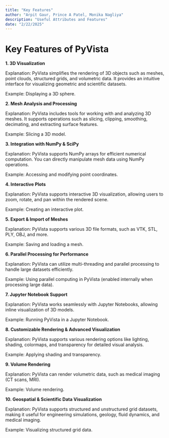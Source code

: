 ```yaml
---
title: "Key Features"
author: "Arpit Gaur, Prince A Patel, Monika Nagliya"
description: "Useful Attributes and Features"
date: "2/22/2025"
---
```



# Key Features of PyVista

**1. 3D Visualization**

Explanation: PyVista simplifies the rendering of 3D objects such as meshes, point clouds, structured grids, and volumetric data. It provides an intuitive interface for visualizing geometric and scientific datasets.

Example: Displaying a 3D sphere.

**2. Mesh Analysis and Processing**

Explanation: PyVista includes tools for working with and analyzing 3D meshes. It supports operations such as slicing, clipping, smoothing, decimating, and extracting surface features.

Example: Slicing a 3D model.

**3. Integration with NumPy & SciPy**

Explanation: PyVista supports NumPy arrays for efficient numerical computation. You can directly manipulate mesh data using NumPy operations.

Example: Accessing and modifying point coordinates.

**4. Interactive Plots**

Explanation: PyVista supports interactive 3D visualization, allowing users to zoom, rotate, and pan within the rendered scene.

Example: Creating an interactive plot.

**5. Export & Import of Meshes**

Explanation: PyVista supports various 3D file formats, such as VTK, STL, PLY, OBJ, and more.

Example: Saving and loading a mesh.

**6. Parallel Processing for Performance**

Explanation: PyVista can utilize multi-threading and parallel processing to handle large datasets efficiently.

Example: Using parallel computing in PyVista (enabled internally when processing large data).

**7. Jupyter Notebook Support**

Explanation: PyVista works seamlessly with Jupyter Notebooks, allowing inline visualization of 3D models.

Example: Running PyVista in a Jupyter Notebook.

**8. Customizable Rendering & Advanced Visualization**

Explanation: PyVista supports various rendering options like lighting, shading, colormaps, and transparency for detailed visual analysis.

Example: Applying shading and transparency.

**9. Volume Rendering**

Explanation: PyVista can render volumetric data, such as medical imaging (CT scans, MRI).

Example: Volume rendering.

**10. Geospatial & Scientific Data Visualization**

Explanation: PyVista supports structured and unstructured grid datasets, making it useful for engineering simulations, geology, fluid dynamics, and medical imaging.

Example: Visualizing structured grid data.